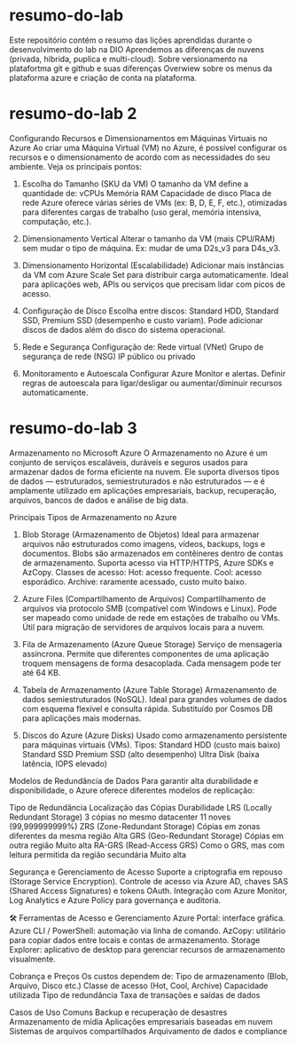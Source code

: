 # resumo-do-lab
Este repositório contém o resumo das lições aprendidas durante o desenvolvimento do lab na DIO
Aprendemos as diferenças de nuvens (privada, hibrida, puplica e multi-cloud). 
Sobre versionamento na platafortma git e github e suas diferenças 
Overwiew sobre os menus da plataforma azure e criação de conta na plataforma.

# resumo-do-lab 2

Configurando Recursos e Dimensionamentos em Máquinas Virtuais no Azure
Ao criar uma Máquina Virtual (VM) no Azure, é possível configurar os recursos e o dimensionamento de acordo com as necessidades do seu ambiente. Veja os principais pontos:

1. Escolha do Tamanho (SKU da VM)
O tamanho da VM define a quantidade de:
vCPUs
Memória RAM
Capacidade de disco
Placa de rede
Azure oferece várias séries de VMs (ex: B, D, E, F, etc.), otimizadas para diferentes cargas de trabalho (uso geral, memória intensiva, computação, etc.).

2. Dimensionamento Vertical
Alterar o tamanho da VM (mais CPU/RAM) sem mudar o tipo de máquina.
Ex: mudar de uma D2s_v3 para D4s_v3.

3. Dimensionamento Horizontal (Escalabilidade)
Adicionar mais instâncias da VM com Azure Scale Set para distribuir carga automaticamente.
Ideal para aplicações web, APIs ou serviços que precisam lidar com picos de acesso.

4. Configuração de Disco
Escolha entre discos:
Standard HDD, Standard SSD, Premium SSD (desempenho e custo variam).
Pode adicionar discos de dados além do disco do sistema operacional.

5. Rede e Segurança
Configuração de:
Rede virtual (VNet)
Grupo de segurança de rede (NSG)
IP público ou privado

6. Monitoramento e Autoescala
Configurar Azure Monitor e alertas.
Definir regras de autoescala para ligar/desligar ou aumentar/diminuir recursos automaticamente.

# resumo-do-lab 3

Armazenamento no Microsoft Azure
O Armazenamento no Azure é um conjunto de serviços escaláveis, duráveis e seguros usados para armazenar dados de forma eficiente na nuvem. Ele suporta diversos tipos de dados — estruturados, semiestruturados e não estruturados — e é amplamente utilizado em aplicações empresariais, backup, recuperação, arquivos, bancos de dados e análise de big data.

Principais Tipos de Armazenamento no Azure
1. Blob Storage (Armazenamento de Objetos)
Ideal para armazenar arquivos não estruturados como imagens, vídeos, backups, logs e documentos.
Blobs são armazenados em contêineres dentro de contas de armazenamento.
Suporta acesso via HTTP/HTTPS, Azure SDKs e AzCopy.
Classes de acesso:
Hot: acesso frequente.
Cool: acesso esporádico.
Archive: raramente acessado, custo muito baixo.

2. Azure Files (Compartilhamento de Arquivos)
Compartilhamento de arquivos via protocolo SMB (compatível com Windows e Linux).
Pode ser mapeado como unidade de rede em estações de trabalho ou VMs.
Útil para migração de servidores de arquivos locais para a nuvem.

3. Fila de Armazenamento (Azure Queue Storage)
Serviço de mensageria assíncrona.
Permite que diferentes componentes de uma aplicação troquem mensagens de forma desacoplada.
Cada mensagem pode ter até 64 KB.

4. Tabela de Armazenamento (Azure Table Storage)
Armazenamento de dados semiestruturados (NoSQL).
Ideal para grandes volumes de dados com esquema flexível e consulta rápida.
Substituído por Cosmos DB para aplicações mais modernas.

5. Discos do Azure (Azure Disks)
Usado como armazenamento persistente para máquinas virtuais (VMs).
Tipos:
Standard HDD (custo mais baixo)
Standard SSD
Premium SSD (alto desempenho)
Ultra Disk (baixa latência, IOPS elevado)

Modelos de Redundância de Dados
Para garantir alta durabilidade e disponibilidade, o Azure oferece diferentes modelos de replicação:

Tipo de Redundância	Localização das Cópias	Durabilidade
LRS (Locally Redundant Storage)	3 cópias no mesmo datacenter	11 noves (99,999999999%)
ZRS (Zone-Redundant Storage)	Cópias em zonas diferentes da mesma região	Alta
GRS (Geo-Redundant Storage)	Cópias em outra região	Muito alta
RA-GRS (Read-Access GRS)	Como o GRS, mas com leitura permitida da região secundária	Muito alta

Segurança e Gerenciamento de Acesso
Suporte a criptografia em repouso (Storage Service Encryption).
Controle de acesso via Azure AD, chaves SAS (Shared Access Signatures) e tokens OAuth.
Integração com Azure Monitor, Log Analytics e Azure Policy para governança e auditoria.

🛠️ Ferramentas de Acesso e Gerenciamento
Azure Portal: interface gráfica.
Azure CLI / PowerShell: automação via linha de comando.
AzCopy: utilitário para copiar dados entre locais e contas de armazenamento.
Storage Explorer: aplicativo de desktop para gerenciar recursos de armazenamento visualmente.

Cobrança e Preços
Os custos dependem de:
Tipo de armazenamento (Blob, Arquivo, Disco etc.)
Classe de acesso (Hot, Cool, Archive)
Capacidade utilizada
Tipo de redundância
Taxa de transações e saídas de dados

Casos de Uso Comuns
Backup e recuperação de desastres
Armazenamento de mídia
Aplicações empresariais baseadas em nuvem
Sistemas de arquivos compartilhados
Arquivamento de dados e compliance
